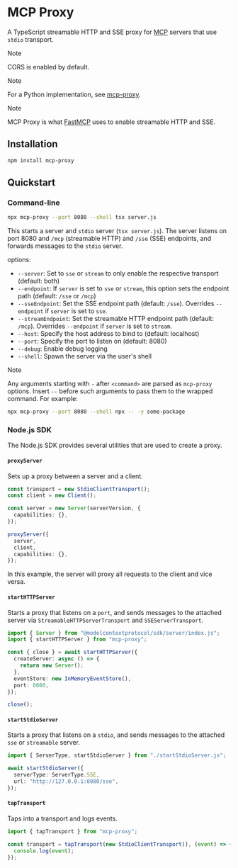 # MCP Proxy

A TypeScript streamable HTTP and SSE proxy for [MCP](https://modelcontextprotocol.io/) servers that use `stdio` transport.

> [!NOTE]
> CORS is enabled by default.

> [!NOTE]
> For a Python implementation, see [mcp-proxy](https://github.com/sparfenyuk/mcp-proxy).

> [!NOTE]
> MCP Proxy is what [FastMCP](https://github.com/punkpeye/fastmcp) uses to enable streamable HTTP and SSE.

## Installation

```bash
npm install mcp-proxy
```

## Quickstart

### Command-line

```bash
npx mcp-proxy --port 8080 --shell tsx server.js
```

This starts a server and `stdio` server (`tsx server.js`). The server listens on port 8080 and `/mcp` (streamable HTTP) and `/sse` (SSE) endpoints, and forwards messages to the `stdio` server.

options:

- `--server`: Set to `sse` or `stream` to only enable the respective transport (default: both)
- `--endpoint`: If `server` is set to `sse` or `stream`, this option sets the endpoint path (default: `/sse` or `/mcp`)
- `--sseEndpoint`: Set the SSE endpoint path (default: `/sse`). Overrides `--endpoint` if `server` is set to `sse`.
- `--streamEndpoint`: Set the streamable HTTP endpoint path (default: `/mcp`). Overrides `--endpoint` if `server` is set to `stream`.
- `--host`: Specify the host address to bind to (default: localhost)
- `--port`: Specify the port to listen on (default: 8080)
- `--debug`: Enable debug logging
- `--shell`: Spawn the server via the user's shell

> [!NOTE]
> Any arguments starting with `-` after `<command>` are parsed as `mcp-proxy`
> options. Insert `--` before such arguments to pass them to the wrapped
> command. For example:
>
> ```bash
> npx mcp-proxy --port 8080 --shell npx -- -y some-package
> ```

### Node.js SDK

The Node.js SDK provides several utilities that are used to create a proxy.

#### `proxyServer`

Sets up a proxy between a server and a client.

```ts
const transport = new StdioClientTransport();
const client = new Client();

const server = new Server(serverVersion, {
  capabilities: {},
});

proxyServer({
  server,
  client,
  capabilities: {},
});
```

In this example, the server will proxy all requests to the client and vice versa.

#### `startHTTPServer`

Starts a proxy that listens on a `port`, and sends messages to the attached server via `StreamableHTTPServerTransport` and `SSEServerTransport`.

```ts
import { Server } from "@modelcontextprotocol/sdk/server/index.js";
import { startHTTPServer } from "mcp-proxy";

const { close } = await startHTTPServer({
  createServer: async () => {
    return new Server();
  },
  eventStore: new InMemoryEventStore(),
  port: 8080,
});

close();
```

#### `startStdioServer`

Starts a proxy that listens on a `stdio`, and sends messages to the attached `sse` or `streamable` server.

```ts
import { ServerType, startStdioServer } from "./startStdioServer.js";

await startStdioServer({
  serverType: ServerType.SSE,
  url: "http://127.0.0.1:8080/sse",
});
```

#### `tapTransport`

Taps into a transport and logs events.

```ts
import { tapTransport } from "mcp-proxy";

const transport = tapTransport(new StdioClientTransport(), (event) => {
  console.log(event);
});
```
